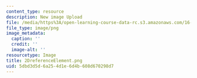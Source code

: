 ```yaml
---
content_type: resource
description: New image Upload
file: /media/https%3A/open-learning-course-data-rc.s3.amazonaws.com/16-90-computational-methods-in-aerospace-engineering-spring-2014/5dbd3d5d6a254d1e6d4b608d670298d7_2DreferenceElement.png
file_type: image/png
image_metadata:
  caption: ''
  credit: ''
  image-alt: ''
resourcetype: Image
title: 2DreferenceElement.png
uid: 5dbd3d5d-6a25-4d1e-6d4b-608d670298d7
---
```

